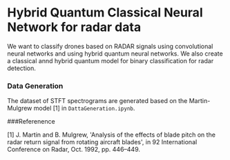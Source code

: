 # Hybrid Quantum Classical Neural Network for radar data

We want to classify drones based on RADAR signals using convolutional neural networks and using hybrid quantum neural networks. We also create a classical annd hybrid quantum model for binary classification for radar detection.

### Data Generation
The dataset of STFT spectrograms are generated based on the Martin-Mulgrew model [1] in ``` DattaGeneration.ipynb ```. 




###Referenence 

[1] J. Martin and B. Mulgrew, 'Analysis of the effects of blade pitch on the radar return signal from rotating aircraft blades', in 92 International Conference on Radar, Oct. 1992, pp. 446–449.
